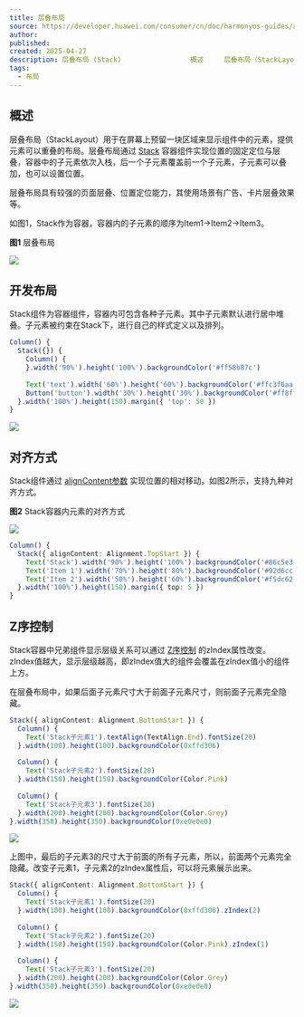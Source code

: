 ```yaml
---
title: 层叠布局
source: https://developer.huawei.com/consumer/cn/doc/harmonyos-guides/arkts-layout-development-stack-layout
author: 
published: 
created: 2025-04-27
description: 层叠布局 (Stack)                 概述     层叠布局（StackLayout）用于在屏幕上预留一块区域来显示组件中的元素，提供元素可以重叠的布局。层叠布局通过Stac……欲了解更多信息欢迎访问华为HarmonyOS开发者官网
tags:
  - 布局
---
```

## 概述

层叠布局（StackLayout）用于在屏幕上预留一块区域来显示组件中的元素，提供元素可以重叠的布局。层叠布局通过 [Stack](https://developer.huawei.com/consumer/cn/doc/harmonyos-references/ts-container-stack) 容器组件实现位置的固定定位与层叠，容器中的子元素依次入栈，后一个子元素覆盖前一个子元素，子元素可以叠加，也可以设置位置。

层叠布局具有较强的页面层叠、位置定位能力，其使用场景有广告、卡片层叠效果等。

如图1，Stack作为容器，容器内的子元素的顺序为Item1->Item2->Item3。

**图1** 层叠布局

![](https://alliance-communityfile-drcn.dbankcdn.com/FileServer/getFile/cmtyPub/011/111/111/0000000000011111111.20250427163840.17197511546609011459261801204948:50001231000000:2800:14A44EAD6F106B555BF891BD0CBB7EB900BE4E7503F02C751577C37C869BE40F.png)

## 开发布局

Stack组件为容器组件，容器内可包含各种子元素。其中子元素默认进行居中堆叠。子元素被约束在Stack下，进行自己的样式定义以及排列。

```typescript
Column() {  
  Stack({}) {  
    Column() {  
    }.width('90%').height('100%').backgroundColor('#ff58b87c')  
  
    Text('text').width('60%').height('60%').backgroundColor('#ffc3f6aa')  
    Button('button').width('30%').height('30%').backgroundColor('#ff8ff3eb').fontColor('#000')  
  }.width('100%').height(150).margin({ 'top': 50 })  
}
```

![](https://alliance-communityfile-drcn.dbankcdn.com/FileServer/getFile/cmtyPub/011/111/111/0000000000011111111.20250427163840.05592488185550481342196966362361:50001231000000:2800:D9BE29791BF5381D02EA069B1F263541A4EF0150BF3B5F482A0CC41E7A3DA708.png)

## 对齐方式

Stack组件通过 [alignContent参数](https://developer.huawei.com/consumer/cn/doc/harmonyos-references/ts-container-stack#aligncontent) 实现位置的相对移动。如图2所示，支持九种对齐方式。

**图2** Stack容器内元素的对齐方式

![](https://alliance-communityfile-drcn.dbankcdn.com/FileServer/getFile/cmtyPub/011/111/111/0000000000011111111.20250427163840.81996432502193575437936196651234:50001231000000:2800:87A1AC0363E39B22577C5938B5405BD1BE093B276E2886D6F8898300A3AC9360.png)

```typescript
Column() {  
  Stack({ alignContent: Alignment.TopStart }) {  
    Text('Stack').width('90%').height('100%').backgroundColor('#86c5e3').align(Alignment.BottomEnd)  
    Text('Item 1').width('70%').height('80%').backgroundColor('#92d6cc').align(Alignment.BottomEnd)  
    Text('Item 2').width('50%').height('60%').backgroundColor('#f5dc62').align(Alignment.BottomEnd)  
  }.width('100%').height(150).margin({ top: 5 })  
}
```

## Z序控制

Stack容器中兄弟组件显示层级关系可以通过 [Z序控制](https://developer.huawei.com/consumer/cn/doc/harmonyos-references/ts-universal-attributes-z-order) 的zIndex属性改变。zIndex值越大，显示层级越高，即zIndex值大的组件会覆盖在zIndex值小的组件上方。

在层叠布局中，如果后面子元素尺寸大于前面子元素尺寸，则前面子元素完全隐藏。

```typescript
Stack({ alignContent: Alignment.BottomStart }) {  
  Column() {  
    Text('Stack子元素1').textAlign(TextAlign.End).fontSize(20)  
  }.width(100).height(100).backgroundColor(0xffd306)  
  
  Column() {  
    Text('Stack子元素2').fontSize(20)  
  }.width(150).height(150).backgroundColor(Color.Pink)  
  
  Column() {  
    Text('Stack子元素3').fontSize(20)  
  }.width(200).height(200).backgroundColor(Color.Grey)  
}.width(350).height(350).backgroundColor(0xe0e0e0)
```

![](https://alliance-communityfile-drcn.dbankcdn.com/FileServer/getFile/cmtyPub/011/111/111/0000000000011111111.20250427163841.78734924845902246931703964150483:50001231000000:2800:CDE05E72C7E13F4FCE3DCFEC7E4DBCB442200F4E47FB626F140D3712FEB51F75.png)

上图中，最后的子元素3的尺寸大于前面的所有子元素，所以，前面两个元素完全隐藏。改变子元素1，子元素2的zIndex属性后，可以将元素展示出来。


```typescript
Stack({ alignContent: Alignment.BottomStart }) {  
  Column() {  
    Text('Stack子元素1').fontSize(20)  
  }.width(100).height(100).backgroundColor(0xffd306).zIndex(2)  
  
  Column() {  
    Text('Stack子元素2').fontSize(20)  
  }.width(150).height(150).backgroundColor(Color.Pink).zIndex(1)  
  
  Column() {  
    Text('Stack子元素3').fontSize(20)  
  }.width(200).height(200).backgroundColor(Color.Grey)  
}.width(350).height(350).backgroundColor(0xe0e0e0)
```

![](https://alliance-communityfile-drcn.dbankcdn.com/FileServer/getFile/cmtyPub/011/111/111/0000000000011111111.20250427163841.95870168538400521453017396088543:50001231000000:2800:2700BA46583C44381037B82355F9F076803AEFE81B08AAD923039999B29283C2.png)
